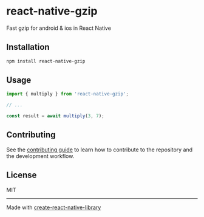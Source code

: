 # react-native-gzip

Fast gzip for android & ios in React Native

## Installation

```sh
npm install react-native-gzip
```

## Usage

```js
import { multiply } from 'react-native-gzip';

// ...

const result = await multiply(3, 7);
```

## Contributing

See the [contributing guide](CONTRIBUTING.md) to learn how to contribute to the repository and the development workflow.

## License

MIT

---

Made with [create-react-native-library](https://github.com/callstack/react-native-builder-bob)
